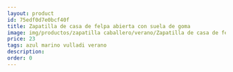 ```yaml
---
layout: product
id: 75edf0d7e0bcf40f
title: Zapatilla de casa de felpa abierta con suela de goma 
image: img/productos/zapatilla caballero/verano/Zapatilla de casa de felpa abierta con suela de goma =23=azul marino vulladi verano.webp
price: 23
tags: azul marino vulladi verano
description: 
order: 0
---
```

